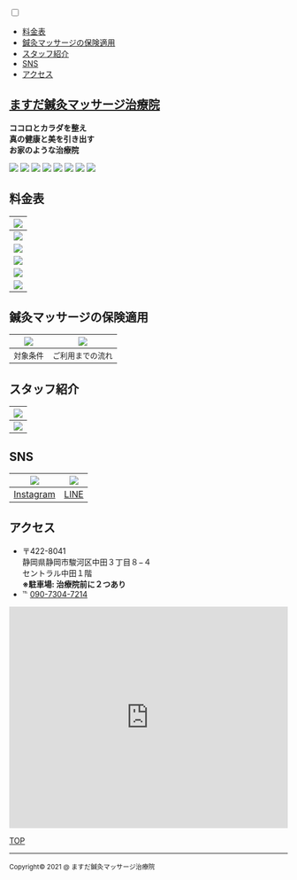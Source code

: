 <!-- Style Sheet -->
<link href="./style.css" rel="stylesheet">

<!-- 株式会社アーティス:CSSだけでハンバーガーメニュー - https://www.asobou.co.jp/blog/web/css-menu -->
<div class="hamburger-menu">
  <input type="checkbox" id="menu-btn-check">
    <label for="menu-btn-check" class="menu-btn"><span></span></label>
      <div class="menu-content">
        <ul>
          <li><a href="#料金表">料金表</a></li>
          <li><a href="#鍼灸マッサージの保険適用">鍼灸マッサージの保険適用</a></li>
          <li><a href="#スタッフ紹介">スタッフ紹介</a></li>
          <li><a href="#sns">SNS</a></li>
          <li><a href="#アクセス">アクセス</a></li>
        </ul>
      </div>
</div>

<!-- Markdown/HTML -->
## <a href="https://ghsable.github.io/chiropractic-masuda/" id="title">ますだ鍼灸マッサージ治療院</a>

**ココロとカラダを整え  
 真の健康と美を引き出す  
 お家のような治療院**

<!-- cman.jp:CSSのみで色々なスライドショー - https://webparts.cman.jp/img/slideshow/ -->
<div class="slide">
  <img src="images/gallery_1.jpg">
  <img src="images/gallery_2.jpg">
  <img src="images/gallery_3.jpg">
  <img src="images/gallery_4.jpg">
  <img src="images/gallery_5.jpg">
  <img src="images/gallery_6.jpg">
  <img src="images/gallery_7.jpg">
  <img src="images/gallery_8.jpg">
</div>

## <span class="h2">料金表</span>

| ![](images/price_1.png) |
|:---:|
| ![](images/price_2.png) |
| ![](images/price_3.png) |
| ![](images/price_4.png) |
| ![](images/price_5.png) |
| ![](images/price_6.png) |

## <span class="h2">鍼灸マッサージの保険適用</span>

| <a href="documents/document_1.pdf"><img src="images/document_logo.jpg" class="document_logo"></a> | <a href="documents/document_2.pdf"><img src="images/document_logo.jpg" class="document_logo"></a> |
|:---:|:---:|
| `対象条件` | `ご利用までの流れ` |

## <span class="h2">スタッフ紹介</span>

| ![](images/profile_1.jpg) |
|:---:|
| ![](images/profile_2.jpg) |

## <span class="h2">SNS</span>

| [![](images/Instagram_logo.jpg)](https://www.instagram.com/masuda.harima55/) | [![](images/line_qrcode.jpg)](https://line.me/ti/p/3m2d68-icf) |
|:---:|:---:|
| [Instagram](https://www.instagram.com/masuda.harima55/) | [LINE](https://line.me/ti/p/3m2d68-icf) |

## <span class="h2">アクセス</span>

* 〒422-8041  
  静岡県静岡市駿河区中田３丁目８−４  
  セントラル中田１階  
  **※駐車場: 治療院前に２つあり**
* ℡ <a href="tel:09073047214">090-7304-7214</a>
<section id="GoogleMap"><iframe src="https://www.google.com/maps/embed?pb=!1m18!1m12!1m3!1d3269.8609972636787!2d138.39410381523922!3d34.960092480368644!2m3!1f0!2f0!3f0!3m2!1i1024!2i768!4f13.1!3m3!1m2!1s0x601a49de335b187b%3A0x9c0bd30623e61afa!2z44CSNDIyLTgwNDEg6Z2Z5bKh55yM6Z2Z5bKh5biC6ae_5rKz5Yy65Lit55Sw77yT5LiB55uu77yY4oiS77yU!5e0!3m2!1sja!2sjp!4v1623077993031!5m2!1sja!2sjp" width="100%" height="400" frameborder="0" style="border:0" allowfullscreen></iframe></section>

<!-- フジブロっ！:小洒落た感じの追従するボタン - https://www.fuji-blo.com/entry/page-top#小洒落た感じの追従するボタン -->
<a href="#" id="page-top">TOP</a>

---
<p id="copyright"><small>Copyright&copy; 2021 @ ますだ鍼灸マッサージ治療院</small></p>
